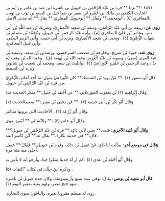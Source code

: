 ٤٨٧١ -** م ٤:** قرة بن عَبْد الرَّحْمَنِ بن حيويل بن ناشرة ابن عبد بن عامر بن أيم بن الحارث الكتعي بن مالك بن عَمْرو ابن يعفر بن شراحيل بن اليسع بن ثوب بن ثويب المعافري (٤) ، أبومحمد،** ويُقال:** أبوحيويل المِصْرِي،** يقال:** إنه مدني الأصل.

**رَوَى عَن:** ربيعة بن أَبي عَبْد الرَّحْمَنِ، وسعد بْن سَعِيد الأَنْصارِيّ، وشَرِيك بْن عَبد اللَّهِ بْن أَبي نمر، وعامر بْن عَلِيّ المعافري (م) ، وأبيه عَبْد الرحمن بْن حيويل، ومُحَمَّد بْن مسلم بْن شهاب الزُّهْرِيّ (٤) ، ويحيى بْن سَعِيد الأَنْصارِيّ، ويزيد بْن أَبي حبيب، وأبي الزبير المكي، وأبي قبيل المعافري.

**رَوَى عَنه:** حيوة بْن شريح، وخارجة بْن مصعب السرخسي، ورشدين بْن سعد، وسَعِيد بْن عبد العزيز (سي) ، وسويد بْن عَبْد الْعَزِيز، وعبد الله بْن لَهِيعَة (ق) ، وعبد الله بْن وهب (م د) ، وعبد الرحمن بْن عَمْرو الأَوزاعِيّ (٤) ، والليث بْن سعد، ومحمد بْن شعيب بْن شابور، ويزيد بْن السمط.

قال أَبُو مسهر (١) ،** عَنْ يزيد بْن السمط:** كان الأَوزاعِيّ يقول: ما أحد أعلم بالزُّهْرِيّ من قرة بْن عَبْد الرَّحْمَنِ بْن حيويل.

وَقَال إِبْرَاهِيم (٢) بْن يعقوب الجوزجاني،** عن أَحْمَد بْن حنبل:** منكر الحديث جدا.

وَقَال أَبُو بَكْر بْن أَبي خيثمة (٣) ،** عَن يحيى بْن مَعِين:** ضعيفالحديث (١) .

وَقَال أَبُو زُرْعَة (٢) : الأحاديث التي يرويها مناكير.

وَقَال أَبُو حاتم (٣) ،** والنَّسَائي:** لَيْسَ بقوي.

**وَقَال أَبُو عُبَيد الآجري:** قلت،** يعني لأبي دَاوُد:** قرة بْن عَبْد الرَّحْمَنِ بْن حيويل؟** قال:** في حديثه نكارة،** يقال له:** ابْن كاسر المد.

**وَقَال في موضع آخر:** سألت أبا دَاوُد عَنْ عقيل بْن خالد، وقرة بْن حيويل،** فَقَالَ:** عقيل أحلى منه مئة مرة.

وَقَال أَبُو أَحْمَد بْن عدي (٤) : لم أر لَهُ حديثا منكرا جدا، وأرجو أنه لا بأس به.

وذكره ابنُ حِبَّان في كتاب "الثقات (٥) .

**قال أبو سَعِيد بْن يونس:** يقَالَ: توفي سنة سبع وأربعينومئة، وكان جده حيويل بْن ناشرة شهد فتح مصر، ولهم بقية بمصر اليوم (١) .

روى له مسلم مقرونا بغيره، والباقون سوى البخاري.